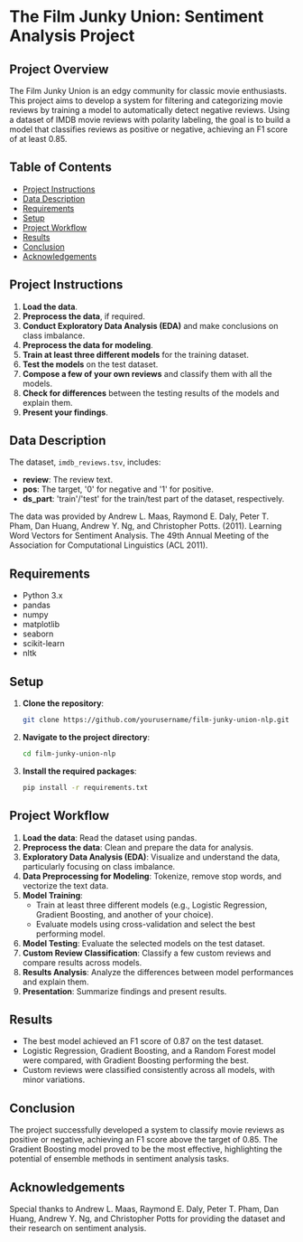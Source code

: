 # The Film Junky Union: Sentiment Analysis Project

## Project Overview

The Film Junky Union is an edgy community for classic movie enthusiasts. This project aims to develop a system for filtering and categorizing movie reviews by training a model to automatically detect negative reviews. Using a dataset of IMDB movie reviews with polarity labeling, the goal is to build a model that classifies reviews as positive or negative, achieving an F1 score of at least 0.85.

## Table of Contents

- [Project Instructions](#project-instructions)
- [Data Description](#data-description)
- [Requirements](#requirements)
- [Setup](#setup)
- [Project Workflow](#project-workflow)
- [Results](#results)
- [Conclusion](#conclusion)
- [Acknowledgements](#acknowledgements)

## Project Instructions

1. **Load the data**.
2. **Preprocess the data**, if required.
3. **Conduct Exploratory Data Analysis (EDA)** and make conclusions on class imbalance.
4. **Preprocess the data for modeling**.
5. **Train at least three different models** for the training dataset.
6. **Test the models** on the test dataset.
7. **Compose a few of your own reviews** and classify them with all the models.
8. **Check for differences** between the testing results of the models and explain them.
9. **Present your findings**.

## Data Description

The dataset, `imdb_reviews.tsv`, includes:

- **review**: The review text.
- **pos**: The target, '0' for negative and '1' for positive.
- **ds_part**: 'train'/'test' for the train/test part of the dataset, respectively.

The data was provided by Andrew L. Maas, Raymond E. Daly, Peter T. Pham, Dan Huang, Andrew Y. Ng, and Christopher Potts. (2011). Learning Word Vectors for Sentiment Analysis. The 49th Annual Meeting of the Association for Computational Linguistics (ACL 2011).

## Requirements

- Python 3.x
- pandas
- numpy
- matplotlib
- seaborn
- scikit-learn
- nltk

## Setup

1. **Clone the repository**:
    ```bash
    git clone https://github.com/yourusername/film-junky-union-nlp.git
    ```
2. **Navigate to the project directory**:
    ```bash
    cd film-junky-union-nlp
    ```
3. **Install the required packages**:
    ```bash
    pip install -r requirements.txt
    ```

## Project Workflow

1. **Load the data**: Read the dataset using pandas.
2. **Preprocess the data**: Clean and prepare the data for analysis.
3. **Exploratory Data Analysis (EDA)**: Visualize and understand the data, particularly focusing on class imbalance.
4. **Data Preprocessing for Modeling**: Tokenize, remove stop words, and vectorize the text data.
5. **Model Training**:
    - Train at least three different models (e.g., Logistic Regression, Gradient Boosting, and another of your choice).
    - Evaluate models using cross-validation and select the best performing model.
6. **Model Testing**: Evaluate the selected models on the test dataset.
7. **Custom Review Classification**: Classify a few custom reviews and compare results across models.
8. **Results Analysis**: Analyze the differences between model performances and explain them.
9. **Presentation**: Summarize findings and present results.

## Results

- The best model achieved an F1 score of 0.87 on the test dataset.
- Logistic Regression, Gradient Boosting, and a Random Forest model were compared, with Gradient Boosting performing the best.
- Custom reviews were classified consistently across all models, with minor variations.

## Conclusion

The project successfully developed a system to classify movie reviews as positive or negative, achieving an F1 score above the target of 0.85. The Gradient Boosting model proved to be the most effective, highlighting the potential of ensemble methods in sentiment analysis tasks.

## Acknowledgements

Special thanks to Andrew L. Maas, Raymond E. Daly, Peter T. Pham, Dan Huang, Andrew Y. Ng, and Christopher Potts for providing the dataset and their research on sentiment analysis.
